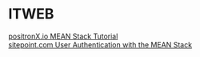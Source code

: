 # ITWEB
[positronX.io MEAN Stack Tutorial](https://www.positronx.io/mean-stack-tutorial-angular-7-crud-bootstrap/)  
[sitepoint.com User Authentication with the MEAN Stack](https://www.sitepoint.com/user-authentication-mean-stack/)
